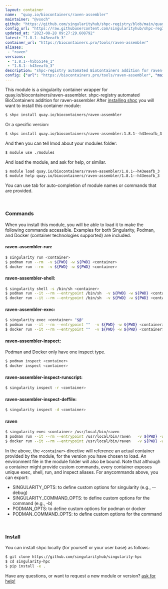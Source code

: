 ```yaml
---
layout: container
name:  "quay.io/biocontainers/raven-assembler"
maintainer: "@vsoch"
github: "https://github.com/singularityhub/shpc-registry/blob/main/quay.io/biocontainers/raven-assembler/container.yaml"
config_url: "https://raw.githubusercontent.com/singularityhub/shpc-registry/main/quay.io/biocontainers/raven-assembler/container.yaml"
updated_at: "2023-08-28 09:27:29.608792"
latest: "1.8.1--h43eeafb_3"
container_url: "https://biocontainers.pro/tools/raven-assembler"
aliases:
 - "raven"
versions:
 - "1.8.1--h5b5514e_1"
 - "1.8.1--h43eeafb_3"
description: "shpc-registry automated BioContainers addition for raven-assembler"
config: {"url": "https://biocontainers.pro/tools/raven-assembler", "maintainer": "@vsoch", "description": "shpc-registry automated BioContainers addition for raven-assembler", "latest": {"1.8.1--h43eeafb_3": "sha256:f4fb9dce3e189cdc0e74e5c3fa0d043e532c507e20e96f44a394a89c94438312"}, "tags": {"1.8.1--h5b5514e_1": "sha256:1a439066b3b6d95a587984d3225653a785294258ed5fc38c6ab5391a7beba8fe", "1.8.1--h43eeafb_3": "sha256:f4fb9dce3e189cdc0e74e5c3fa0d043e532c507e20e96f44a394a89c94438312"}, "docker": "quay.io/biocontainers/raven-assembler", "aliases": {"raven": "/usr/local/bin/raven"}}
---
```


This module is a singularity container wrapper for quay.io/biocontainers/raven-assembler.
shpc-registry automated BioContainers addition for raven-assembler
After [installing shpc](#install) you will want to install this container module:


```bash
$ shpc install quay.io/biocontainers/raven-assembler
```

Or a specific version:

```bash
$ shpc install quay.io/biocontainers/raven-assembler:1.8.1--h43eeafb_3
```

And then you can tell lmod about your modules folder:

```bash
$ module use ./modules
```

And load the module, and ask for help, or similar.

```bash
$ module load quay.io/biocontainers/raven-assembler/1.8.1--h43eeafb_3
$ module help quay.io/biocontainers/raven-assembler/1.8.1--h43eeafb_3
```

You can use tab for auto-completion of module names or commands that are provided.

<br>

### Commands

When you install this module, you will be able to load it to make the following commands accessible.
Examples for both Singularity, Podman, and Docker (container technologies supported) are included.

#### raven-assembler-run:

```bash
$ singularity run <container>
$ podman run --rm  -v ${PWD} -w ${PWD} <container>
$ docker run --rm  -v ${PWD} -w ${PWD} <container>
```

#### raven-assembler-shell:

```bash
$ singularity shell -s /bin/sh <container>
$ podman run --it --rm --entrypoint /bin/sh  -v ${PWD} -w ${PWD} <container>
$ docker run --it --rm --entrypoint /bin/sh  -v ${PWD} -w ${PWD} <container>
```

#### raven-assembler-exec:

```bash
$ singularity exec <container> "$@"
$ podman run --it --rm --entrypoint ""  -v ${PWD} -w ${PWD} <container> "$@"
$ docker run --it --rm --entrypoint ""  -v ${PWD} -w ${PWD} <container> "$@"
```

#### raven-assembler-inspect:

Podman and Docker only have one inspect type.

```bash
$ podman inspect <container>
$ docker inspect <container>
```

#### raven-assembler-inspect-runscript:

```bash
$ singularity inspect -r <container>
```

#### raven-assembler-inspect-deffile:

```bash
$ singularity inspect -d <container>
```


#### raven

```bash
$ singularity exec <container> /usr/local/bin/raven
$ podman run --it --rm --entrypoint /usr/local/bin/raven   -v ${PWD} -w ${PWD} <container> -c " $@"
$ docker run --it --rm --entrypoint /usr/local/bin/raven   -v ${PWD} -w ${PWD} <container> -c " $@"
```



In the above, the `<container>` directive will reference an actual container provided
by the module, for the version you have chosen to load. An environment file in the
module folder will also be bound. Note that although a container
might provide custom commands, every container exposes unique exec, shell, run, and
inspect aliases. For anycommands above, you can export:

 - SINGULARITY_OPTS: to define custom options for singularity (e.g., --debug)
 - SINGULARITY_COMMAND_OPTS: to define custom options for the command (e.g., -b)
 - PODMAN_OPTS: to define custom options for podman or docker
 - PODMAN_COMMAND_OPTS: to define custom options for the command

<br>

### Install

You can install shpc locally (for yourself or your user base) as follows:

```bash
$ git clone https://github.com/singularityhub/singularity-hpc
$ cd singularity-hpc
$ pip install -e .
```

Have any questions, or want to request a new module or version? [ask for help!](https://github.com/singularityhub/singularity-hpc/issues)